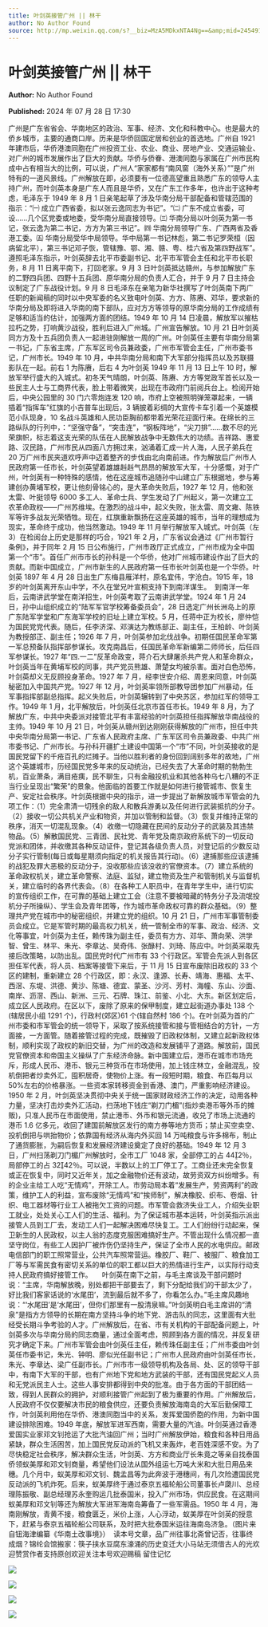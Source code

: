 ```yaml
---
title: 叶剑英接管广州 || 林干
author: No Author Found
source: http://mp.weixin.qq.com/s?__biz=MzA5MDkxNTA4Ng==&amp;mid=2454915531&amp;idx=1&amp;sn=778162a7e04710f61319902d39df71f3&amp;chksm=87a3c1aab0d448bca8908203059eef18c1f4040cb10492f0f907de2f57c26ae7dc850ab2984d&poc_token=HJ_Do2ejHyO-wNZGG8Q1S8FdPgy1YBBEob-nUEme
---
```


# 叶剑英接管广州 || 林干

**Author:** No Author Found

**Published:** 2024 年 07 月 28 日 17:30

广州是广东省省会、华南地区的政治、军事、经济、文化和科教中心。也是最大的侨乡城市，主要的通商口岸。历来是华侨回国定居和创业的首选地。广州自 1921 年建市后，华侨港澳同胞在广州投资工业、农业、商业、房地产业、交通运输业、对广州的城市发展作出了巨大的贡献。华侨与侨眷、港澳同胞与家属在广州市民构成中占有相当大的比例，可以说，广州人“家家都有“南风窗（海外关系）””是广州特有的一道风景线。广州解放在即，必须要有一位德高望重且熟悉广东的领导人主持广州，而叶剑英本身是广东人而且是华侨，又在广东工作多年，也许出于这种考虑，毛泽东于 1949 年 8 月 1 日亲笔起草了涉及华南分局干部配备和管辖范围的指示：“㈠ 成立广西省委，拟以张云逸同志为书记”。“㈡ 广东不成立省委，可设……几个区党委或地委，受华南分局直接领导。㈢ 华南分局以叶剑英为第一书记，张云逸为第二书记，方方为第三书记”。㈣ 华南分局领导广东、广西两省及香港工委。㈤ 华南分局受华中局领导。华中局第一书记林彪，第二书记罗荣桓（因病留北平），第三书记邓子恢，管辖豫、鄂、湘、赣、粤、桂六省及第四野战军”。遵照毛泽东指示，叶剑英辞去北平市委副书记、北平市军管会主任和北平市长职务，8 月 11 日离平南下，打回老家。9 月 3 日叶剑英抵达赣州，与参加解放广东的二野四兵团、四野十五兵团、原华南分局的负责人汇合，并于 9 月 7 日主持会议制定了广东战役计划。9 月 8 日毛泽东在亲笔为新华社撰写了叶剑英南下两广任职的新闻稿的同时以中央军委的名义致电叶剑英、方方、陈赓、邓华，要求新的华南分局及即将进入华南的南下部队，应对方方等领导的原华南分局的工作成绩有足够和适当的估计，加强两方面的团结。1949 年 10 月 14 日凌晨，解放军以摧枯拉朽之势，打响黄沙战役，胜利后进入广州城。广州宣告解放。10 月 21 日叶剑英同方方及十五兵团负责人一起进驻刚解放一周的广州。叶剑英任主要有华南分局第一书记，广东省主席，广东军区司令员兼政委，广州市军管会主任，广州市委书记，广州市长。1949 年 10 月，中共华南分局和南下大军部分指挥员以及苏联摄影队在一起。前右 1 为陈赓，后右 4 为叶剑英 1949 年 11 月 13 日上午 10 时，解放军举行盛大的入城式。初冬天气晴朗，叶剑英、陈赓、方方等党政军首长以及一些民主人士与工商界代表，脸上带着微笑，出现在市政府门前阅兵台上。检阅开始后，中央公园里的 30 门六零炮连发 120 响，市府上空被照明弹笼罩起来，一辆插着“指挥车”红旗的小吉普车出现后，3 辆披着彩绸的大宣传卡车引着一个英雄模范小队现身，10 名战斗英雄和人民功臣胸前都带着光荣花迎面行来。在绵长的三路纵队的行列中，：“坚强守备”，“突击连”，“钢板阵地”，“尖刀排”……数不尽的光荣旗帜，标志着这支光荣的队伍在人民解放战争中无数伟大的功绩。吉祥路、惠爱路、汉民路，广州市民从四面八方拥过来，汹涌着汇成一片人海，人民子弟兵在 20 万广州市民夹道欢呼声中迈着整齐的步伐由北向南前进。作为解放后广州市人民政府第一任市长，叶剑英望着雄雄赳赳气昂昂的解放军大军，十分感慨，对于广州，叶剑英有一种特殊的感情，他在这座城市追随孙中山建立广东根据地，参与筹建创办黄埔军校，更让他刻骨铭心的，是大革命失败后，1927 年 12 月，他和张太雷、叶挺领导 6000 多工人、革命士兵、学生发动了广州起义，第一次建立工农革命政权——广州苏维埃。在激烈的战斗中，起义失败，张太雷、周文雍、陈铁军等许多战友光荣牺牲。现在，红旗重新飘扬在这座英雄的城市，当年的理想成为现实，革命终于成功，他当然激动。1949 年 11 月举行解放军入城式。叶剑英（左 3）在检阅台上历史是那样的巧合，1921 年 2 月，广东省议会通过《广州市暂行条例》，并于同年 2 月 15 日公布施行，广州市政厅正式成立，广州市成为全中国第一个“市”。首任广州市市长的孙科是一个华侨，他对广州城市建设作出了巨大的贡献。而新中国成立，广州市新生的人民政府第一任市长叶剑英也是一个华侨。叶剑英 1897 年 4 月 28 日出生广东梅县雁洋村，原名宜伟，字沧白。1915 年，18 岁的叶剑英离开东山中学，不久在堂兄叶宣桐支持下到南洋谋生。  到南洋一年后，云南讲武学堂在南洋招生，叶剑英考取了云南讲武学堂。1924 年 1 月 24 日，孙中山组织成立的“陆军军官学校筹备委员会”，28 日选定广州长洲岛上的原广东陆军学堂和广东海军学校的旧址上建立军校。5 月，任蒋中正为校长，廖仲恺为国民党党代表。随后，任李济深、邓演达为教练部正、副主任，王柏龄、叶剑英为教授部正、副主任；1926 年 7 月，叶剑英参加北伐战争。初期任国民革命军第一军总预备队指挥部参谋长。攻克南昌后，任国民革命军新编第二师师长，后任四军参谋长。1927 年“四.一二”反革命政变，蒋介石大肆屠杀共产党人和革命群众，叶剑英当年在黄埔军校的同事，共产党员熊雄、萧楚女均被杀害。面对白色恐怖，叶剑英却义无反顾投身革命。1927 年 7 月，经李世安介绍、周恩来同意，叶剑英秘密加入中国共产党。1927 年 12 月，叶剑英率领所部教导团参加广州暴动，任军事指挥部副总指挥。起义失败后，叶剑英辗转到了中央苏区，参加红军的领导工作。1949 年 1 月，北平解放后，叶剑英任北京市首任市长。1949 年 8 月，为了解放广东，中共中央委派对接管北平有丰富经验的叶剑英担任指挥解放华南战役的主帅。1949 年 10 月 21 日，叶剑英从赣州到达刚刚获得解放的广州市，担任中共中央华南分局第一书记、广东省人民政府主席、广东军区司令员兼政委、中共广州市委书记、广州市长。与孙科开疆扩土建设中国第一个“市”不同，叶剑英接收的是国民党留下的千疮百孔的烂摊子。当他以胜利者的身份回到阔别多年的故地，广州这个英雄城市，历经国民党多年来的反动统治，已经失去了大革命时期的勃勃生机，百业萧条，满目疮痍，民不聊生，只有金融投机业和其他各种乌七八糟的不正当行业呈现出“繁荣”的景象。他面临的首要工作就是如何进行接管城市、恢复生产、安定社会秩序。叶剑英根据中央的指示，进一步提出了新解放城市军管会的九项工作：（1）完全肃清一切残余的敌人和散兵游勇以及任何进行武装抵抗的分子。（2）接收一切公共机关产业和物资，并加以管制和监督。（3）恢复并维持正常的秩序，消灭一切混乱现象。（4）收缴一切隐藏在民间的反动分子的武装及其违禁物品。（5）解散国民党、三青团、民社党、青年党及南京政府系统下的一切反动党派和团体，并收缴其各种反动证件，登记其各级负责人员，对登记后的少数反动分子实行管制(每日或每星期须向指定的机关报告其行动)。（6）逮捕那些应该逮捕的战犯及罪大恶极的反动分子，没收那些应该没收的官僚资本。（7）建立系统的革命政权机关，建立革命警察、法庭、监狱，建立物资及生产和管制机关与监督机关，建立临时的各界代表会。（8）在各种工人职员中，在青年学生中，进行切实的宣传组织工作，在可靠的基础上建立工会（注意不要被暗藏的特务分子及流氓投机分子所操纵）、学生会及青年团等，作为城市革命政权可靠的群众基础。（9）整理共产党在城市中的秘密组织，并建立党的组织。10 月 21 日，广州市军事管制委员会成立。它是军管时期的最高权力机关，统一管制全市的军事、政治、经济、文化等事宜，叶剑英为主任，赖传珠为副主任，委员有方方、邓华、萧向荣、洪学智、曾生、林平、朱光、李章达、吴奇伟、张醁村、刘琦、陈应中。叶剑英采取先接后改策略，以防出乱。国民党时代广州市有 33 个行政区。军管会先派人到各区担任军代表，将人员、档案等接管下来后，于 11 月 15 日宣布废除旧政权的 33 个区的建制，重新建立 28 个行政区，即：永汉、逢源、长寿、靖海、惠福、太平、西滘、东堤、洪德、黄沙、陈塘、德宜、蒙圣、沙河、芳村、海幢、东山、沙面、南岸、沥滘、西山、新洲、三元、石牌、珠江、前鉴、小北、大东。新区划定后，成立区人民政府。在区以下，废除了原来的保甲制度，建立起街道办事处 138 个(辖居民小组 1291 个)，行政村(郊区)61 个(辖自然村 186 个)。在叶剑英为首的广州市委和市军管会的统一领导下，采取了按系统接管和接与管相结合的方针，一方面接，一方面管。随着接管过程的完成，既摧毁了旧政权体制，又建立起新政权体制，顺利实现了政权的新旧交替，为广州的改造和发展铺平了道路。解放前，国民党官僚资本和帝国主义操纵了广东经济命脉。新中国建立后，港币在城市市场充斥，形成人民币、港币、银元三种货币在市场使用，加上钱庄林立，金融混乱，投机倒把者炒卖外汇，囤积居奇，使物价上涨。有一段短时期，粮食、布匹每月以 50%左右的价格暴涨。一些资本家转移资金到香港、澳门，严重影响经济建设。1950 年 2 月，叶剑英坚决贯彻中央关于统一国家财政经济工作的决定，动用各种力量，坚决打击炒卖外汇活动，扫荡地下钱庄“剃刀门楣”(指炒卖港币等外币的摊贩)，只准人民币在市面使用，禁止港币、外币和银元流通，收兑了市场上流通的港币 1.6 亿多元，收回了建国前解放区发行的南方券等地方货币；禁止买空卖空、投机倒把与哄抬物价；依靠国有经济从海内外买回 14 万吨粮食与许多棉布，制止了通货膨胀，为嗣后恢复和发展经济建设奠定了良好的基础。1949 年 12 月 3 日，广州扫荡剃刀门楣广州解放时，全市工厂 1048 家，全部停工的占 442％，局部停工的占 3242％。可以说，半数以上的工厂停工了。工商业还未完全恢复或正在恢复中，同时又近年关，加之金融物价还有波动，故劳资双方纠纷增多。有的企业主给工人吃“无情鸡”，开除工人。市劳动局本着“发展生产，劳资两利”的政策，维护工人的利益，宣布废除“无情鸡”和“挨师制”，解决橡胶、织布、卷烟、针织、电工器材等行业工人被拖欠工资的问题。市军管会救济失业工人，介绍失业职工就业，处处关心工人们的生活、福利。为了保证城市基本运转，叶剑英指示派出接管人员到工厂去，发动工人们一起解决困难尽快复工。工人们纷纷行动起来，保卫新生的人民政权，以主人翁的态度克服困难搞好生产。不管出现什么情况都一直坚守岗位，有些工人因护厂被炸伤仍坚持生产，保证了全市人民的水电供应。邮政电信部门的职工照常营业，公共汽车照常营运。橡胶厂、鞋厂、被服厂、粮食加工厂等与军需民食有密切关系的单位的职工都以巨大的热情进行生产，以实际行动支持人民政府搞好接管工作。     叶剑英在南下之前，与毛主席谈及干部问题时说：“主席，华南解放晚，别处都把干部要去了，剩下分配给我们的干部太少了，好比我们客家话说的‘水尾田’，流到最后就不多了，你看怎么办。”毛主席风趣地说：“‘水尾田’是‘水尾田’，但你们那里有一股清泉嘛。”叶剑英明白毛主席讲的“清泉”是指方方领导的长期在南方坚持斗争的地下党、游击队的同志，这里面有大批经受长期斗争考验的人才。广州解放后，在省、市有关机构的干部配备问题上，叶剑英多次与华南分局的同志商量，通过全面考虑，照顾到各方面的情况，并反复研究才确定下来。广州市军管会由叶剑英任主任，赖传珠任副主任；广州市委由叶剑英任市委书记，朱光、钟明、廖似光任副书记；广州市人民政府由叶剑英任市长，朱光、李章达、梁广任副市长。广州市市一级领导机构及各局、处、区的领导干部中，有南下大军的干部，也有广州地下党和地方武装的干部，还有国民党起义人员和无党派民主人士。这些人事安排都得到中央的批准。由于各方面的干部团结一致，得到人民群众的拥护，对顺利接管广州起到了极为重要的作用。广州解放后，人民政府不仅仅要解决市民的粮食供应，还要负责解放海南岛的大军后勤保障工作，叶剑英利用他在华侨、港澳同胞当中的关系，发挥爱国侨胞的作用，为新中国建设排除困难。1949 年底，解放军进军西南，需要大量的汽油。叶剑英通过香港爱国实业家邓文钊抢运了大批汽油回广州；当时广州解放伊始，粮食和各种日用品紧缺，群众生活困苦，加上国民党反动派的飞机又来轰炸，老百姓深感不安。为了尽快稳定社会秩序，解决群众生活，叶剑英、方方和商业厅长朱竟之等亲自找泰国侨领蚁美厚和邓文钊商量，希望他们设法从国外组运七万吨大米和大批日用品来穗。几个月中，蚁美厚和邓文钊、魏孟昌等为此奔波于港穗间，有几次险遭国民党反动派的飞机炸死。后来，蚁美厚终于通过泰京五福轮船公司董事长卢瓞川、总经理陈振敬、副总经理苏永奎购运几批泰国米，投入广州市场，供应民食。在这期间蚁美厚和邓文钊等还为解放大军进军海南岛筹备了一些军需品。1950 年 4 月，海南刚解放，青黄不接，粮食匮乏，米价上涨，人心浮动，蚁美厚在叶剑英的授意下，赶紧与泰京五福轮船公司联系，及时把大批泰国米运往海南岛济急。（图片来自钮海津编纂《华南土改事境》）  读本号文章，品广州往事北斋曾记否，往事终成烟？锦纶会馆搬家：筷子挟水豆腐东濠涌的历史变迁大小马站无须借古人的光欢迎赞赏作者支持原创欢迎关注本号欢迎赐稿 留住记忆

![](https://mmbiz.qpic.cn/mmbiz_jpg/PJWG74pLsMZicUddnsUNjibDqQfSOodQHugBiaokfseIt45ibNcZX5wr3RYGuLvOIdJicqnxc8tU35bOYG9gvyK8M8g/640?wx_fmt=jpeg)

![](https://mmbiz.qpic.cn/mmbiz_jpg/PJWG74pLsMZicUddnsUNjibDqQfSOodQHuokfBwmYohSrVCIWEbuvg38CMlSXH96OUVW0R85zUJtZb4b0C0sxaFg/640?wx_fmt=jpeg)

![](https://mmbiz.qpic.cn/mmbiz_jpg/PJWG74pLsMZicUddnsUNjibDqQfSOodQHunhPcfWYrQQJvLbMzm9DLU4pNZq02vyTQkMNrYbw6NNbSxzckaqmG0Q/640?wx_fmt=jpeg)

![](https://mmbiz.qpic.cn/mmbiz_jpg/PJWG74pLsMZickoqriacfLOn0OaCGRcJBj30Jxmt7p8bjtY9aG11S2MRJpdx8pNHiaiaskJ0DpaddLeLiamX4g57wrQ/640?wx_fmt=other&tp=webp&wxfrom=5&wx_lazy=1&wx_co=1)
